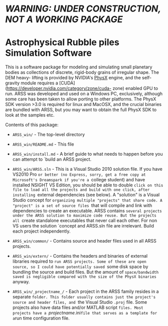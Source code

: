 # _WARNING: UNDER CONSTRUCTION, NOT A WORKING PACKAGE_
# Astrophysical Rubble piles Simulation Software

This is a software package for modeling and simulating small planetary bodies as
collections of discrete, rigid-body grains of irregular shape. The DEM heavy-
lifting is provided by NVIDIA's
[PhysX](https://developer.nvidia.com/technologies/physx) engine, and the self-
gravity module requires a [CUDA](https://developer.nvidia.com/category/zone/cuda-
zone) enabled GPU to run. ARSS was developed and used on a Windows PC,
exclusively, although some care has been taken to allow porting to other
platforms. The PhysX SDK version >3.0 is required for linux and MacOSX, and the
crucial binaries are bundled with ARSS, but you may want to obtain the full PhysX
SDK to look at the samples etc.

Contents of this package:

+ `ARSS_win/`  -  The top-level directory

+ `ARSS_win/README.md` - This file

+ `ARSS_win/install.md` - A brief guide to what needs to happen before you can
  attempt to `build an ARSS project.

+ `ARSS_win/ARSS.sln` - This is a Visual Studio 2010 solution file. If you have
  VS2010 Pro `or better (no Express, sorry, get a free copy at Microsoft's
  Dreamspark if you're a `college student) and have installed NSIGHT VS Edition,
  you should be able to double `click on this file to load all the projects and
  build with one click, after installing `external dependencies (see below). A
  "solution" is a Visual Studio concept for `organizing multiple "projects" that
  share code. A "project" is a set of source files `that will compile and link
  with dependencies to create an executable. ARSS contains `several projects under
  the ARSS solution to maximize code reuse. But the projects all `create
  standalone executables that never call each other. For non VS users the solution
  `concept and ARSS.sln file are irrelevant. Build each project independently.

+ `ARSS_win/common/` - Contains source and header files used in all ARSS projects.

+ `ARSS_win/extern/` - Contains the headers and binaries of external libraries
  required to `run ARSS projects. Some of these are open source, so I could have
  potentially saved `some disk space by bundling the source and build files. But
  the amount of `space/bandwidth saved is negligible compared with the size of the
  PhysX binaries `anyway.

+ `ARSS_win/_projectname_/` - Each project in the ARSS family resides in a
  separate `folder. This folder usually contains just the project's source and
  header files, and `the Visual Studio `.proj` file. Some projects also have data
  files and/or MATLAB script `files. Most projects have a `_projectname_.ini` file
  that serves as a template for a `run time configuration file.
